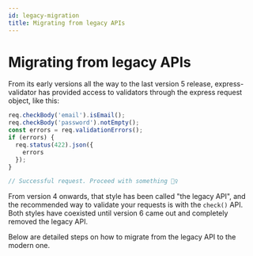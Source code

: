 ```yaml
---
id: legacy-migration
title: Migrating from legacy APIs
---
```


# Migrating from legacy APIs
From its early versions all the way to the last version 5 release, express-validator has provided
access to validators through the express request object, like this:

```js
req.checkBody('email').isEmail();
req.checkBody('password').notEmpty();
const errors = req.validationErrors();
if (errors) {
  req.status(422).json({
    errors
  });
}

// Successful request. Proceed with something 🤷‍♀️
```

From version 4 onwards, that style has been called "the legacy API", and the recommended way to
validate your requests is with the `check()` API. Both styles have coexisted until version 6 came out
and completely removed the legacy API.

Below are detailed steps on how to migrate from the legacy API to the modern one.